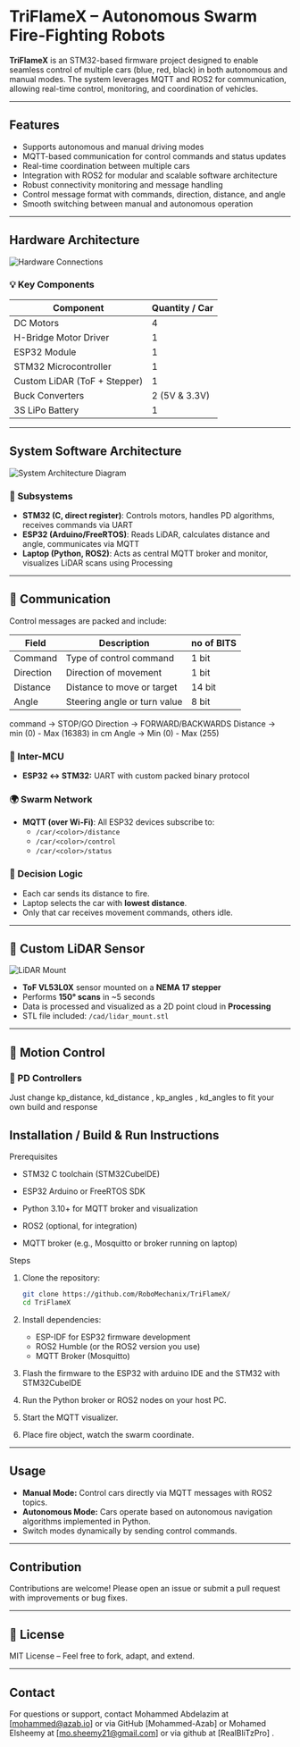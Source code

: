 
# TriFlameX – Autonomous Swarm Fire-Fighting Robots 

**TriFlameX** is an STM32-based firmware project designed to enable seamless control of multiple cars (blue, red, black) in both autonomous and manual modes. The system leverages MQTT and ROS2 for communication, allowing real-time control, monitoring, and coordination of vehicles.

---

## Features

- Supports autonomous and manual driving modes
- MQTT-based communication for control commands and status updates
- Real-time coordination between multiple cars
- Integration with ROS2 for modular and scalable software architecture
- Robust connectivity monitoring and message handling
- Control message format with commands, direction, distance, and angle
- Smooth switching between manual and autonomous operation

---

## Hardware Architecture

![Hardware Connections](docs/images/hardware_connections.jpg)

### 💡 Key Components

| Component               | Quantity / Car |
|-------------------------|----------------|
| DC Motors               | 4              |
| H-Bridge Motor Driver   | 1              |
| ESP32 Module            | 1              |
| STM32 Microcontroller   | 1              |
| Custom LiDAR (ToF + Stepper) | 1        |
| Buck Converters         | 2 (5V & 3.3V)   |
| 3S LiPo Battery         | 1              |

---

## System Software Architecture

![System Architecture Diagram](docs/images/CommsFlowChart.png)

### 🧩 Subsystems

- **STM32 (C, direct register)**: Controls motors, handles PD algorithms, receives commands via UART
- **ESP32 (Arduino/FreeRTOS)**: Reads LiDAR, calculates distance and angle, communicates via MQTT
- **Laptop (Python, ROS2)**: Acts as central MQTT broker and monitor, visualizes LiDAR scans using Processing

---
## 📡 Communication

Control messages are packed and include:

| Field      | Description                   |no of BITS |
|------------|-------------------------------|-----------|
| Command    | Type of control command       | 1 bit     |
| Direction  | Direction of movement         | 1 bit     |
| Distance   | Distance to move or target    | 14 bit    |
| Angle      | Steering angle or turn value  | 8 bit     |

command -> STOP/GO
Direction -> FORWARD/BACKWARDS
Distance -> min (0) - Max (16383) in cm
Angle -> Min (0) - Max (255)

### 🔁 Inter-MCU
- **ESP32 ↔ STM32:** UART with custom packed binary protocol

### 🌍 Swarm Network
- **MQTT (over Wi-Fi)**: All ESP32 devices subscribe to:
  - `/car/<color>/distance`
  - `/car/<color>/control`
  - `/car/<color>/status`

### 🧠 Decision Logic
- Each car sends its distance to fire.
- Laptop selects the car with **lowest distance**.
- Only that car receives movement commands, others idle.

---

## 📐 Custom LiDAR Sensor

![LiDAR Mount](assets/lidar_mount.png)

- **ToF VL53L0X** sensor mounted on a **NEMA 17 stepper**
- Performs **150° scans** in ~5 seconds
- Data is processed and visualized as a 2D point cloud in **Processing**
- STL file included: `/cad/lidar_mount.stl`

---

## 🎯 Motion Control

### 📌 PD Controllers
Just change kp_distance, kd_distance , kp_angles , kd_angles to fit your own build and response


## Installation / Build & Run Instructions

Prerequisites

   - STM32 C toolchain (STM32CubeIDE)

   - ESP32 Arduino or FreeRTOS SDK
   - Python 3.10+ for MQTT broker and visualization
   - ROS2 (optional, for integration)
   - MQTT broker (e.g., Mosquitto or broker running on laptop)

Steps

1. Clone the repository:

   ```bash
   git clone https://github.com/RoboMechanix/TriFlameX/
   cd TriFlameX
   ```

2. Install dependencies:

   - ESP-IDF for ESP32 firmware development
   - ROS2 Humble (or the ROS2 version you use)
   - MQTT Broker (Mosquitto)

3. Flash the firmware to the ESP32 with arduino IDE and the STM32 with STM32CubeIDE

 
4. Run the Python broker or ROS2 nodes on your host PC.

5. Start the MQTT visualizer.

6. Place fire object, watch the swarm coordinate.
---

## Usage

- **Manual Mode:** Control cars directly via MQTT messages with ROS2 topics.
- **Autonomous Mode:** Cars operate based on autonomous navigation algorithms implemented in Python.
- Switch modes dynamically by sending control commands.

---



## Contribution

Contributions are welcome! Please open an issue or submit a pull request with improvements or bug fixes.

---

## 📜 License

MIT License – Feel free to fork, adapt, and extend.

---

## Contact

For questions or support, contact Mohammed Abdelazim at [mohammed@azab.io] or via GitHub [Mohammed-Azab] or Mohamed Elsheemy at [mo.sheemy21@gmail.com] or via github at [RealBliTzPro] .
